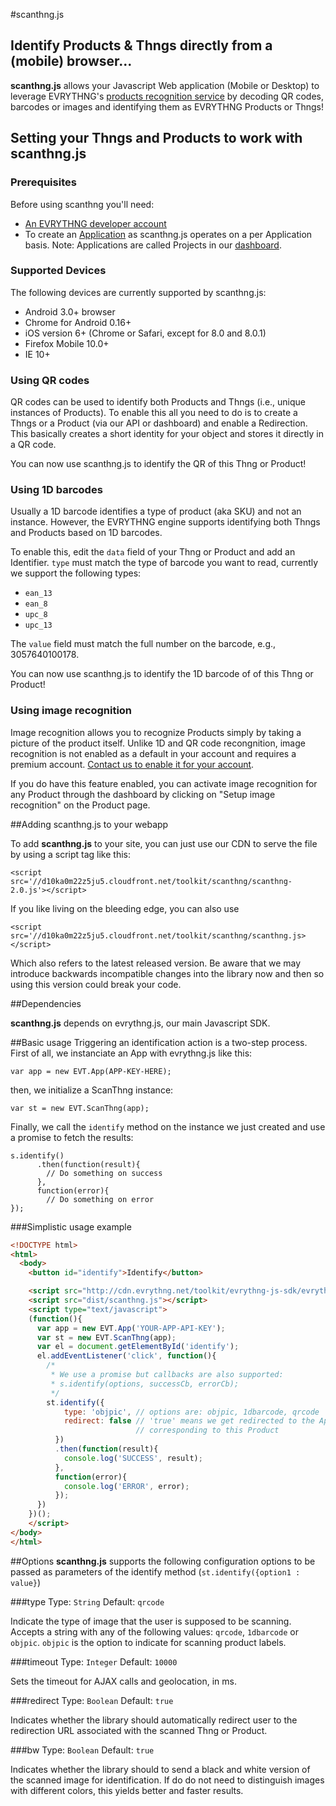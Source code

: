 #scanthng.js 
## Identify Products & Thngs directly from a (mobile) browser...

**scanthng.js** allows your Javascript Web application (Mobile or Desktop) to leverage EVRYTHNG's [products recognition service](https://dev.evrythng.com/documentation/extended#recognitions) by decoding QR codes, barcodes or images and identifying them as EVRYTHNG Products or Thngs!

## Setting your Thngs and Products to work with scanthng.js

### Prerequisites
Before using scanthng you'll need:

* [An EVRYTHNG developer account](https://dashboard.evrythng.com)
* To create an [Application](https://dashboard.evrythng.com/projects/setup/details) as scanthng.js operates on a per Application basis. Note: Applications are called Projects in our [dashboard](https://dashboard.evrythng.com/projects/setup/details).

### Supported Devices

The following devices are currently supported by scanthng.js:

* Android 3.0+ browser
* Chrome for Android 0.16+
* iOS version 6+ (Chrome or Safari, except for 8.0 and 8.0.1)
* Firefox Mobile 10.0+
* IE 10+

### Using QR codes

QR codes can be used to identify both Products and Thngs (i.e., unique instances of Products). To enable this all you need to do is to create a Thngs or a Product (via our API or dashboard) and enable a Redirection. This basically creates a short identity for your object and stores it directly in a QR code.

You can now use scanthng.js to identify the QR of this Thng or Product!

### Using 1D barcodes

Usually a 1D barcode identifies a type of product (aka SKU) and not an instance. However, the EVRYTHNG engine supports identifying both Thngs and Products based on 1D barcodes.

To enable this, edit the `data` field of your Thng or Product and add an Identifier. `type` must match the type of barcode you want to read, currently we support the following types:
* `ean_13`
* `ean_8`
* `upc_8`
* `upc_13`

The `value` field must match the full number on the barcode, e.g., 3057640100178.

You can now use scanthng.js to identify the 1D barcode of of this Thng or Product!

### Using image recognition

Image recognition allows you to recognize Products simply by taking a picture of the product itself. Unlike 1D and QR code recongnition, image recognition is not enabled as a default in your account and requires a premium account. [Contact us to enable it for your account](https://evrythng.com/contact-us/).

If you do have this feature enabled, you can activate image recognition for any Product through the dashboard by clicking on "Setup image recognition" on the Product page.

##Adding scanthng.js to your webapp

To add **scanthng.js** to your site, you can just use our CDN to serve the file by using a script tag like this:

    <script src='//d10ka0m22z5ju5.cloudfront.net/toolkit/scanthng/scanthng-2.0.js'></script>

If you like living on the bleeding edge, you can also use 

    <script src='//d10ka0m22z5ju5.cloudfront.net/toolkit/scanthng/scanthng.js></script>
    
Which also refers to the latest released version. Be aware that we may introduce backwards incompatible changes into the library now and then so using this version could break your code.


##Dependencies

**scanthng.js** depends on evrythng.js, our main Javascript SDK.

##Basic usage
Triggering an identification action is a two-step process. First of all, we instanciate an App with evrythng.js like this:

    var app = new EVT.App(APP-KEY-HERE);
    
then, we initialize a ScanThng instance:

    var st = new EVT.ScanThng(app);

Finally, we call the `identify` method on the instance we just created and use a promise to fetch the results:

    s.identify()
          .then(function(result){
            // Do something on success
          },
          function(error){
            // Do something on error
    });
    
###Simplistic usage example

```html
<!DOCTYPE html>
<html>
  <body>
    <button id="identify">Identify</button>

    <script src="http://cdn.evrythng.net/toolkit/evrythng-js-sdk/evrythng.js"></script>
    <script src="dist/scanthng.js"></script>
    <script type="text/javascript">    
    (function(){
      var app = new EVT.App('YOUR-APP-API-KEY');
      var st = new EVT.ScanThng(app);
      var el = document.getElementById('identify');
      el.addEventListener('click', function(){
        /*
         * We use a promise but callbacks are also supported:
         * s.identify(options, successCb, errorCb);
         */
        st.identify({
            type: 'objpic', // options are: objpic, 1dbarcode, qrcode
            redirect: false // 'true' means we get redirected to the App 
                            // corresponding to this Product
          })
          .then(function(result){
            console.log('SUCCESS', result);
          },
          function(error){
            console.log('ERROR', error);
          });
      })
    })();
    </script>
</body>
</html>
```

##Options
**scanthng.js** supports the following configuration options to be passed as parameters of the identify method (`st.identify({option1 : value}`)

###type
Type: `String`
Default: `qrcode`

Indicate the type of image that the user is supposed to be scanning. Accepts a string with any of the following values: `qrcode`, `1dbarcode` or `objpic`. `objpic` is the option to indicate for scanning product labels.

###timeout
Type: `Integer`
Default: `10000`

Sets the timeout for AJAX calls and geolocation, in ms.

###redirect
Type: `Boolean`
Default: `true`

Indicates whether the library should automatically redirect user to the redirection URL associated with the scanned Thng or Product.

###bw
Type: `Boolean`
Default: `true`

Indicates whether the library should to send a black and white version of the scanned image for identification. If do do not need to distinguish images with different colors, this yields better and faster results.
